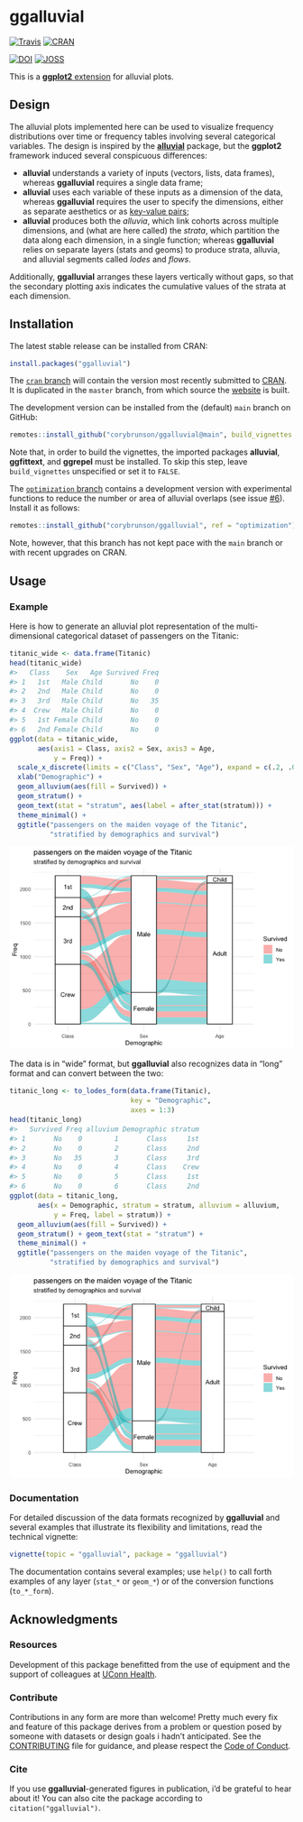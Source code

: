 
<!-- README.md is generated from README.rmd. Please edit that file -->

# ggalluvial

[![Travis](https://travis-ci.org/corybrunson/ggalluvial.svg?branch=main)](https://travis-ci.org/corybrunson/ggalluvial)
[![CRAN](http://www.r-pkg.org/badges/version/ggalluvial)](https://cran.r-project.org/package=ggalluvial)

[![DOI](https://zenodo.org/badge/DOI/10.5281/zenodo.3836748.svg)](https://doi.org/10.5281/zenodo.3836748)
[![JOSS](https://joss.theoj.org/papers/10.21105/joss.02017/status.svg)](https://doi.org/10.21105/joss.02017)

This is a [**ggplot2** extension](https://exts.ggplot2.tidyverse.org/)
for alluvial plots.

## Design

The alluvial plots implemented here can be used to visualize frequency
distributions over time or frequency tables involving several
categorical variables. The design is inspired by the
[**alluvial**](https://github.com/mbojan/alluvial) package, but the
**ggplot2** framework induced several conspicuous differences:

  - **alluvial** understands a variety of inputs (vectors, lists, data
    frames), whereas **ggalluvial** requires a single data frame;
  - **alluvial** uses each variable of these inputs as a dimension of
    the data, whereas **ggalluvial** requires the user to specify the
    dimensions, either as separate aesthetics or as [key-value
    pairs](http://tidyr.tidyverse.org/);
  - **alluvial** produces both the *alluvia*, which link cohorts across
    multiple dimensions, and (what are here called) the *strata*, which
    partition the data along each dimension, in a single function;
    whereas **ggalluvial** relies on separate layers (stats and geoms)
    to produce strata, alluvia, and alluvial segments called *lodes* and
    *flows*.

Additionally, **ggalluvial** arranges these layers vertically without
gaps, so that the secondary plotting axis indicates the cumulative
values of the strata at each dimension.

## Installation

The latest stable release can be installed from CRAN:

``` r
install.packages("ggalluvial")
```

The [`cran` branch](https://github.com/corybrunson/ggalluvial/tree/cran)
will contain the version most recently submitted to
[CRAN](https://cran.r-project.org/package=ggalluvial). It is duplicated
in the `master` branch, from which source the
[website](https://corybrunson.github.io/ggalluvial/) is built.

The development version can be installed from the (default) `main`
branch on
GitHub:

``` r
remotes::install_github("corybrunson/ggalluvial@main", build_vignettes = TRUE)
```

Note that, in order to build the vignettes, the imported packages
**alluvial**, **ggfittext**, and **ggrepel** must be installed. To skip
this step, leave `build_vignettes` unspecified or set it to `FALSE`.

The [`optimization`
branch](https://github.com/corybrunson/ggalluvial/tree/optimization)
contains a development version with experimental functions to reduce the
number or area of alluvial overlaps (see issue
[\#6](https://github.com/corybrunson/ggalluvial/issues/6)). Install it
as follows:

``` r
remotes::install_github("corybrunson/ggalluvial", ref = "optimization")
```

Note, however, that this branch has not kept pace with the `main` branch
or with recent upgrades on CRAN.

## Usage

### Example

Here is how to generate an alluvial plot representation of the
multi-dimensional categorical dataset of passengers on the Titanic:

``` r
titanic_wide <- data.frame(Titanic)
head(titanic_wide)
#>   Class    Sex   Age Survived Freq
#> 1   1st   Male Child       No    0
#> 2   2nd   Male Child       No    0
#> 3   3rd   Male Child       No   35
#> 4  Crew   Male Child       No    0
#> 5   1st Female Child       No    0
#> 6   2nd Female Child       No    0
ggplot(data = titanic_wide,
       aes(axis1 = Class, axis2 = Sex, axis3 = Age,
           y = Freq)) +
  scale_x_discrete(limits = c("Class", "Sex", "Age"), expand = c(.2, .05)) +
  xlab("Demographic") +
  geom_alluvium(aes(fill = Survived)) +
  geom_stratum() +
  geom_text(stat = "stratum", aes(label = after_stat(stratum))) +
  theme_minimal() +
  ggtitle("passengers on the maiden voyage of the Titanic",
          "stratified by demographics and survival")
```

![](man/figures/README-unnamed-chunk-6-1.png)<!-- -->

The data is in “wide” format, but **ggalluvial** also recognizes data in
“long” format and can convert between the two:

``` r
titanic_long <- to_lodes_form(data.frame(Titanic),
                              key = "Demographic",
                              axes = 1:3)
head(titanic_long)
#>   Survived Freq alluvium Demographic stratum
#> 1       No    0        1       Class     1st
#> 2       No    0        2       Class     2nd
#> 3       No   35        3       Class     3rd
#> 4       No    0        4       Class    Crew
#> 5       No    0        5       Class     1st
#> 6       No    0        6       Class     2nd
ggplot(data = titanic_long,
       aes(x = Demographic, stratum = stratum, alluvium = alluvium,
           y = Freq, label = stratum)) +
  geom_alluvium(aes(fill = Survived)) +
  geom_stratum() + geom_text(stat = "stratum") +
  theme_minimal() +
  ggtitle("passengers on the maiden voyage of the Titanic",
          "stratified by demographics and survival")
```

![](man/figures/README-unnamed-chunk-7-1.png)<!-- -->

### Documentation

For detailed discussion of the data formats recognized by **ggalluvial**
and several examples that illustrate its flexibility and limitations,
read the technical vignette:

``` r
vignette(topic = "ggalluvial", package = "ggalluvial")
```

The documentation contains several examples; use `help()` to call forth
examples of any layer (`stat_*` or `geom_*`) or of the conversion
functions (`to_*_form`).

## Acknowledgments

### Resources

Development of this package benefitted from the use of equipment and the
support of colleagues at [UConn Health](https://health.uconn.edu/).

### Contribute

Contributions in any form are more than welcome\! Pretty much every fix
and feature of this package derives from a problem or question posed by
someone with datasets or design goals i hadn’t anticipated. See the
[CONTRIBUTING](https://github.com/corybrunson/ggalluvial/blob/main/CONTRIBUTING.md)
file for guidance, and please respect the [Code of
Conduct](https://github.com/corybrunson/ggalluvial/blob/main/CODE_OF_CONDUCT.md).

### Cite

If you use **ggalluvial**-generated figures in publication, i’d be
grateful to hear about it\! You can also cite the package according to
`citation("ggalluvial")`.

